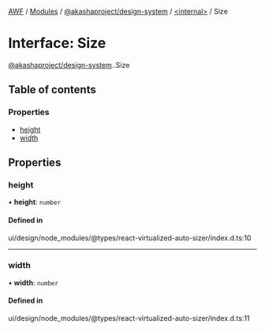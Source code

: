 [AWF](../README.md) / [Modules](../modules.md) / [@akashaproject/design-system](../modules/akashaproject_design_system.md) / [<internal\>](../modules/akashaproject_design_system._internal_.md) / Size

# Interface: Size

[@akashaproject/design-system](../modules/akashaproject_design_system.md).[<internal>](../modules/akashaproject_design_system._internal_.md).Size

## Table of contents

### Properties

- [height](akashaproject_design_system._internal_.Size.md#height)
- [width](akashaproject_design_system._internal_.Size.md#width)

## Properties

### height

• **height**: `number`

#### Defined in

ui/design/node_modules/@types/react-virtualized-auto-sizer/index.d.ts:10

___

### width

• **width**: `number`

#### Defined in

ui/design/node_modules/@types/react-virtualized-auto-sizer/index.d.ts:11
